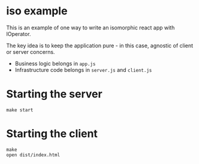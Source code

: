 # iso example

This is an example of one way to write an isomorphic react app with IOperator.

The key idea is to keep the application pure - in this case, agnostic of client or server concerns.

- Business logic belongs in `app.js`
- Infrastructure code belongs in `server.js` and `client.js`

# Starting the server

    make start

# Starting the client

    make
    open dist/index.html